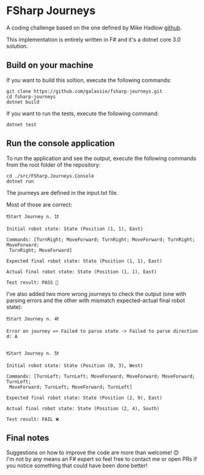 # FSharp Journeys

A coding challenge based on the one defined by Mike Hadlow [github](https://github.com/mikehadlow/Journeys).

This implementation is entirely written in F# and it's a dotnet core 3.0 solution.

## Build on your machine

If you want to build this soltion, execute the following commands:

``` shell
git clone https://github.com/galassie/fsharp-journeys.git
cd fsharp-journeys
dotnet build
```

If you want to run the tests, execute the following command:

``` shell
dotnet test
```

## Run the console application

To run the application and see the output, execute the following commands from the root folder of the repository:

``` shell
cd ./src/FSharp.Journeys.Console
dotnet run
```

The journeys are defined in the input.txt file.

Most of those are correct:

``` shell
❗Start Journey n. 1❗

Initial robot state: State (Position (1, 1), East)

Commands: [TurnRight; MoveForward; TurnRight; MoveForward; TurnRight; MoveForward;
 TurnRight; MoveForward]

Expected final robot state: State (Position (1, 1), East)

Actual final robot state: State (Position (1, 1), East)

Test result: PASS 🎉
```

I've also added two more wrong journeys to check the output (one with parsing errors and the other with mismatch expected-actual final robot state):

``` shell
❗️Start Journey n. 4❗️

Error on journey => Failed to parse state -> Failed to parse direction d: A


❗️Start Journey n. 5❗️

Initial robot state: State (Position (0, 3), West)

Commands: [TurnLeft; TurnLeft; MoveForward; MoveForward; MoveForward; TurnLeft;
 MoveForward; TurnLeft; MoveForward; TurnLeft]

Expected final robot state: State (Position (2, 9), East)

Actual final robot state: State (Position (2, 4), South)

Test result: FAIL ❌
```

## Final notes

Suggestions on how to improve the code are more than welcome! 😊  
I'm not by any means an F# expert so feel free to contact me or open PRs if you notice something that could have been done better!
